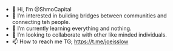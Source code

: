 - 👋 Hi, I’m @ShmoCapital
- 👀 I’m interested in building bridges between communities and connecting teh people.
- 🌱 I’m currently learning everything and nothing.
- 💞️ I’m looking to collaborate with other like minded individuals. 
- 📫 How to reach me TG; https://t.me/joeisslow

<!---
ShmoCapital/ShmoCapital is a ✨ special ✨ repository because its `README.md` (this file) appears on your GitHub profile.
You can click the Preview link to take a look at your changes.
--->
